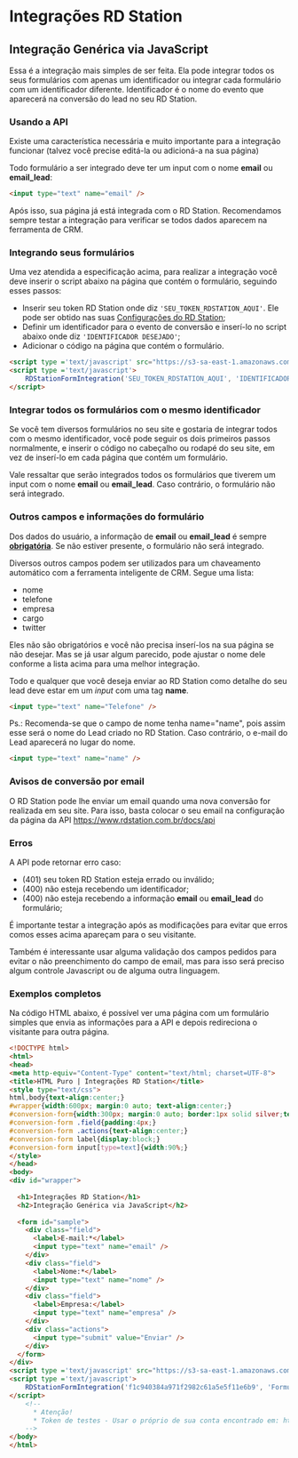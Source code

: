 # Integrações RD Station
## Integração Genérica via JavaScript 

Essa é a integração mais simples de ser feita. Ela pode integrar todos os seus formulários com apenas um identificador ou integrar cada formulário com um identificador diferente. Identificador é o nome do evento que aparecerá na conversão do lead no seu RD Station.

### Usando a API

Existe uma característica necessária e muito importante para a integração funcionar (talvez você precise editá-la ou adicioná-a na sua página)


Todo formulário a ser integrado deve ter um input com o nome <strong>email</strong> ou <strong>email_lead</strong>:
```HTML
<input type="text" name="email" />
```

Após isso, sua página já está integrada com o RD Station. Recomendamos sempre testar a integração para verificar se todos dados aparecem na ferramenta de CRM.

### Integrando seus formulários

Uma vez atendida a especificação acima, para realizar a integração você deve inserir o script abaixo na página que contém o formulário, seguindo esses passos:
+ Inserir seu token RD Station onde diz `'SEU_TOKEN_RDSTATION_AQUI'`. Ele pode ser obtido nas suas [Configurações do RD Station](https://www.rdstation.com.br/docs/api);
+ Definir um identificador para o evento de conversão e inserí-lo no script abaixo onde diz `'IDENTIFICADOR DESEJADO'`;
+ Adicionar o código na página que contém o formulário.

```HTML
<script type ='text/javascript' src="https://s3-sa-east-1.amazonaws.com/rdstation-assets-staging/js-integration/0.1.0/rd-js-integration.min.js"></script>
<script type ='text/javascript'>
    RDStationFormIntegration('SEU_TOKEN_RDSTATION_AQUI', 'IDENTIFICADOR DESEJADO');
</script>
```

### Integrar todos os formulários com o mesmo identificador

Se você tem diversos formulários no seu site e gostaria de integrar todos com o mesmo identificador, você pode seguir os dois primeiros passos normalmente, e inserir o código no cabeçalho ou rodapé do seu site, em vez de inserí-lo em cada página que contém um formulário.

Vale ressaltar que serão integrados todos os formulários que tiverem um input com o nome <strong>email</strong> ou <strong>email_lead</strong>. Caso contrário, o formulário não será integrado.

### Outros campos e informações do formulário

Dos dados do usuário, a informação de <strong>email</strong> ou <strong>email_lead</strong> é sempre <u><strong>obrigatória</strong></u>. Se não estiver presente, o formulário não será integrado.

Diversos outros campos podem ser utilizados para um chaveamento automático com a ferramenta inteligente de CRM. 
Segue uma lista:
<ul><li>nome</li><li>telefone</li><li>empresa</li><li>cargo</li><li>twitter</li></ul>
Eles não são obrigatórios e você não precisa inserí-los na sua página se não desejar. Mas se já usar algum parecido, pode ajustar o nome dele conforme a lista acima para uma melhor integração.

Todo e qualquer que você deseja enviar ao RD Station como detalhe do seu lead deve estar em um <em>input</em> com uma tag <strong>name</strong>.
```HTML
<input type="text" name="Telefone" />
```
Ps.: Recomenda-se que o campo de nome tenha name="name", pois assim esse será o nome do Lead criado no RD Station. Caso contrário, o e-mail do Lead aparecerá no lugar do nome.
```HTML
<input type="text" name="name" />
```

### Avisos de conversão por email

O RD Station pode lhe enviar um email quando uma nova conversão for realizada em seu site. Para isso, basta colocar o seu email na configuração da página da API https://www.rdstation.com.br/docs/api

### Erros

A API pode retornar erro caso:
 - (401) seu token RD Station esteja errado ou inválido;
 - (400) não esteja recebendo um identificador;
 - (400) não esteja recebendo a informação <strong>email</strong> ou <strong>email_lead</strong> do formulário;

É importante testar a integração após as modificações para evitar que erros comos esses acima apareçam para o seu visitante.

Também é interessante usar alguma validação dos campos pedidos para evitar o não preenchimento do campo de email, mas para isso será preciso algum controle Javascript ou de alguma outra linguagem.


### Exemplos completos

Na código HTML abaixo, é possível ver uma página com um formulário simples que envia as informações para a API e depois redireciona o visitante para outra página.

```HTML
<!DOCTYPE html>
<html>
<head>
<meta http-equiv="Content-Type" content="text/html; charset=UTF-8">
<title>HTML Puro | Integrações RD Station</title>
<style type="text/css">
html,body{text-align:center;}
#wrapper{width:600px; margin:0 auto; text-align:center;}
#conversion-form{width:300px; margin:0 auto; border:1px solid silver;text-align:left;}
#conversion-form .field{padding:4px;}
#conversion-form .actions{text-align:center;}
#conversion-form label{display:block;}
#conversion-form input[type=text]{width:90%;}
</style>
</head>
<body>
<div id="wrapper">
 
  <h1>Integrações RD Station</h1>
  <h2>Integração Genérica via JavaScript</h2>
 
  <form id="sample"> 
    <div class="field">
      <label>E-mail:*</label>
      <input type="text" name="email" />
    </div>
    <div class="field">
      <label>Nome:*</label>
      <input type="text" name="nome" />
    </div>
    <div class="field">
      <label>Empresa:</label>
      <input type="text" name="empresa" />
    </div>
    <div class="actions">
      <input type="submit" value="Enviar" />
    </div>
  </form> 
</div>
<script type ='text/javascript' src="https://s3-sa-east-1.amazonaws.com/rdstation-assets-staging/js-integration/0.1.0/rd-js-integration.min.js"></script>
<script type ='text/javascript'>
    RDStationFormIntegration('f1c940384a971f2982c61a5e5f11e6b9', 'Formulário de contato');
</script>
    <!--
      * Atenção!
      * Token de testes - Usar o próprio de sua conta encontrado em: https://www.rdstation.com.br/docs/api
    -->
</body>
</html>
```